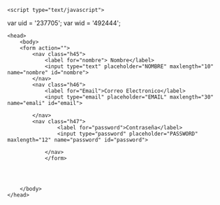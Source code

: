 <html lang="es">
    <meta charset="utf-8"/>
    <title>
        REGISTRACION
    </title>

    <script type="text/javascript">
  var uid = '237705';
  var wid = '492444';
</script>
<script type="text/javascript" src="//cdn.popcash.net/pop.js"></script>
<link rel="stylesheet" href="formulario.css">
    
    <head>
        <body>
        <form action="">
            <nav class="h45">
                <label for="nombre"> Nombre</label>
                <input type="text" placeholder="NOMBRE" maxlength="10" name="nombre" id="nombre">
            </nav>
            <nav class="h46">
                <label for="Email">Correo Electronico</label>
                <input type="email" placeholder="EMAIL" maxlength="30" name="emali" id="email">

            </nav>
            <nav class="h47">
                    <label for="password">Contraseña</label>
                    <input type="password" placeholder="PASSWORD" maxlength="12" name="password" id="password">
    
                </nav>
                </form>
            
                    
        

        </body>
    </head>
</html>
